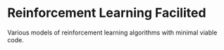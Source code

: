 # Reinforcement Learning Facilited
Various models of reinforcement learning algorithms with minimal viable code.
